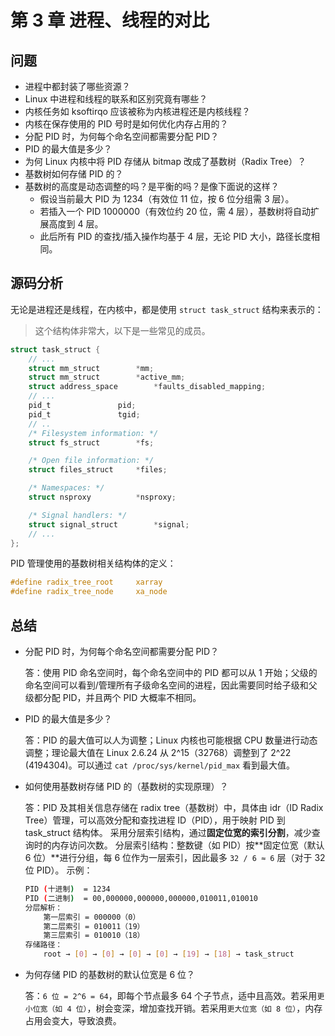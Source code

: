# 第 3 章 进程、线程的对比

## 问题

- 进程中都封装了哪些资源？
- Linux 中进程和线程的联系和区别究竟有哪些？
- 内核任务如 ksoftirqo 应该被称为内核进程还是内核线程？
- 内核在保存使用的 PID 号时是如何优化内存占用的？
- 分配 PID 时，为何每个命名空间都需要分配 PID？
- PID 的最大值是多少？
- 为何 Linux 内核中将 PID 存储从 bitmap 改成了基数树（Radix Tree）？
- 基数树如何存储 PID 的？
- 基数树的高度是动态调整的吗？是平衡的吗？是像下面说的这样？
  - 假设当前最大 PID 为 1234（有效位 11 位，按 6 位分组需 3 层）。
  - 若插入一个 PID 1000000（有效位约 20 位，需 4 层），基数树将自动扩展高度到 4 层。
  - 此后所有 PID 的查找/插入操作均基于 4 层，无论 PID 大小，路径长度相同。

## 源码分析

无论是进程还是线程，在内核中，都是使用 `struct task_struct` 结构来表示的：

> 这个结构体非常大，以下是一些常见的成员。

```c
struct task_struct {
    // ...
	struct mm_struct		*mm;
	struct mm_struct		*active_mm;
	struct address_space		*faults_disabled_mapping;
    // ...
	pid_t				pid;
	pid_t				tgid;
    // ..
	/* Filesystem information: */
	struct fs_struct		*fs;

	/* Open file information: */
	struct files_struct		*files;

	/* Namespaces: */
	struct nsproxy			*nsproxy;

	/* Signal handlers: */
	struct signal_struct		*signal;
    // ...
};

```

PID 管理使用的基数树相关结构体的定义：

```c
#define radix_tree_root		xarray
#define radix_tree_node		xa_node
```


## 总结

- 分配 PID 时，为何每个命名空间都需要分配 PID？

    答：使用 PID 命名空间时，每个命名空间中的 PID 都可以从 1 开始；父级的命名空间可以看到/管理所有子级命名空间的进程，因此需要同时给子级和父级都分配 PID，并且两个 PID 大概率不相同。

- PID 的最大值是多少？

    答：PID 的最大值可以人为调整；Linux 内核也可能根据 CPU 数量进行动态调整；理论最大值在 Linux 2.6.24 从 2^15（32768）调整到了 2^22 (4194304)。可以通过 `cat /proc/sys/kernel/pid_max` 看到最大值。

- 如何使用基数树存储 PID 的（基数树的实现原理）？

    答：PID 及其相关信息存储在 radix tree（基数树）中，具体由 idr（ID Radix Tree）管理，可以高效分配和查找进程 ID（PID），用于映射 PID 到 task_struct 结构体。
    采用分层索引结构，通过**固定位宽的索引分割**，减少查询时的内存访问次数。
    分层索引结构：整数键（如 PID）按**固定位宽（默认 6 位）**进行分组，每 6 位作为一层索引，因此最多 `32 / 6 ≈ 6` 层（对于 32 位 PID）。
    示例：

    ```bash
    PID (十进制)  = 1234
    PID (二进制)  = 00,000000,000000,000000,010011,010010
    分层解析：
        第一层索引 = 000000（0）
        第二层索引 = 010011（19）
        第三层索引 = 010010（18）
    存储路径：
        root → [0] → [0] → [0] → [0] → [19] → [18] → task_struct
    ```

- 为何存储 PID 的基数树的默认位宽是 6 位？

    答：`6 位 = 2^6 = 64`，即每个节点最多 64 个子节点，适中且高效。若采用`更小位宽（如 4 位）`，树会变深，增加查找开销。若采用`更大位宽（如 8 位）`，内存占用会变大，导致浪费。
